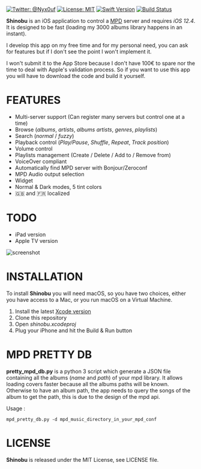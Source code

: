 [![Twitter: @Nyx0uf](https://img.shields.io/badge/contact-@Nyx0uf-blue.svg?style=flat)](https://twitter.com/Nyx0uf) [![License: MIT](https://img.shields.io/badge/license-MIT-blue.svg?style=flat)](https://github.com/Nyx0uf/shinobu/blob/master/LICENSE) [![Swift Version](https://img.shields.io/badge/Swift-5.0-orange.svg)]() [![Build Status](https://travis-ci.com/Nyx0uf/shinobu.svg?token=B17m6ZTXBssj71u81LbU&branch=master)](https://travis-ci.com/Nyx0uf/shinobu)

**Shinobu** is an iOS application to control a [MPD](http://www.musicpd.org/) server and requires *iOS 12.4*. It is designed to be fast (loading my 3000 albums library happens in an instant).

I develop this app on my free time and for my personal need, you can ask for features but if I don't see the point I won't implement it.

I won't submit it to the App Store because I don't have 100€ to spare nor the time to deal with Apple's validation process. So if you want to use this app you will have to download the code and build it yourself.

# FEATURES

- Multi-server support (Can register many servers but control one at a time)
- Browse (*albums*, *artists*, *albums artists*, *genres*, *playlists*)
- Search (*normal* / *fuzzy*)
- Playback control (*Play/Pause*, *Shuffle*, *Repeat*, *Track position*)
- Volume control
- Playlists management (Create / Delete / Add to / Remove from)
- VoiceOver compliant
- Automatically find MPD server with Bonjour/Zeroconf
- MPD Audio output selection
- Widget
- Normal & Dark modes, 5 tint colors
- 🇬🇧 and 🇫🇷 localized


# TODO

- iPad version
- Apple TV version


![screenshot](https://static.whine.fr/images/2019/shinobu1.gif)


# INSTALLATION

To install **Shinobu** you will need macOS, so you have two choices, either you have access to a Mac, or you run macOS on a Virtual Machine.

1. Install the latest [Xcode version](https://itunes.apple.com/fr/app/xcode/id497799835?l=en&mt=12)
2. Clone this repository
3. Open *shinobu.xcodeproj*
4. Plug your iPhone and hit the Build & Run button


# MPD PRETTY DB

**pretty_mpd_db.py** is a python 3 script which generate a JSON file containing all the albums (*name* and *path*) of your mpd library.
It allows loading covers faster because all the albums paths will be known. Otherwise to have an album path, the app needs to query the songs of the album to get the path, this is due to the design of the mpd api.

Usage :

    mpd_pretty_db.py -d mpd_music_directory_in_your_mpd_conf

# LICENSE

**Shinobu** is released under the MIT License, see LICENSE file.
